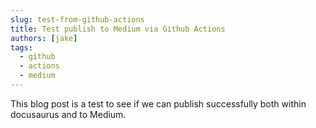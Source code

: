 ```yaml
---
slug: test-from-github-actions
title: Test publish to Medium via Github Actions
authors: [jake]
tags:
  - github
  - actions
  - medium
---
```


This blog post is a test to see if we can publish successfully both within docusaurus and to Medium.
